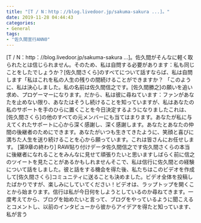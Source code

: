 ```yaml
---
title: "[T / N：http：//blog.livedoor.jp/sakuma-sakura ...]。"
date: 2019-11-28 04:44:43
categories:
- General
tags:
- "佐久間宣行ANN0"
---
```


[T / N：http：//blog.livedoor.jp/sakuma-sakura ...]。佐久間がそんなに軽く取られたとは信じられません。そのため、私は自問する必要があります：私も同じことをしたでしょうか？[佐久間さくら]のすべてについて話すならば、私は自問します「私はこれを私の人生の残りの間続けることができますか？ 「このように、私は決心しました。私の名前は佐久間信之です。[佐久間勝之]の願いを追い求め、プロゲーマーになります。だから、私は彼に尋ねています：ファンがあなたを止めない限り、あなたはそうし続けることを知っていますが、私はあなたの私のサポートを手のひらに置くことを今日決定するようになりましたこれは、[佐久間さくら]の他のすべての元メンバーにも当てはまります。あなたが私に与えてくれたサポートに心から深く感謝し、深く感謝します。あなたとあなたの仲間の後継者のためにできます。あなたがいつも生きてきたように、笑顔と喜びに満ちた人生を送り続けることを心から願っています。これは皆さんにお任せします。 [第9章の終わり] RAW貼り付けデータ佐久間信之です佐久間さくらの本当に後継者になれることをみんなに見せて頑張りたいと思いますしばらく前に信之のツイートを見たことがあるかもしれませんそこで、私は信行に佐久間との経験について話をしました。彼と話をする機会を得た後、私たちはこのビデオを作成して[佐久間さくら]コミュニティに送ることも決めました。ビデオ全体を投稿したばかりですが、楽しみにしていてください！ビデオは、ラップトップを開くことから始まります。信行は私が今日何をしようとしているのか尋ねてきます。一度考えてから、ブログを始めたいと言って、ブログをやっているように聞こえるとコメントし、以前のインタビューから彼からアイデアを得たと知っています、 私が言う

